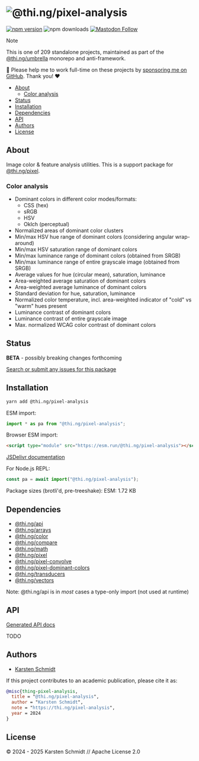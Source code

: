 <!-- This file is generated - DO NOT EDIT! -->
<!-- Please see: https://github.com/thi-ng/umbrella/blob/develop/CONTRIBUTING.md#changes-to-readme-files -->
# ![@thi.ng/pixel-analysis](https://raw.githubusercontent.com/thi-ng/umbrella/develop/assets/banners/thing-pixel-analysis.svg?d7cb7e3e)

[![npm version](https://img.shields.io/npm/v/@thi.ng/pixel-analysis.svg)](https://www.npmjs.com/package/@thi.ng/pixel-analysis)
![npm downloads](https://img.shields.io/npm/dm/@thi.ng/pixel-analysis.svg)
[![Mastodon Follow](https://img.shields.io/mastodon/follow/109331703950160316?domain=https%3A%2F%2Fmastodon.thi.ng&style=social)](https://mastodon.thi.ng/@toxi)

> [!NOTE]
> This is one of 209 standalone projects, maintained as part
> of the [@thi.ng/umbrella](https://github.com/thi-ng/umbrella/) monorepo
> and anti-framework.
>
> 🚀 Please help me to work full-time on these projects by [sponsoring me on
> GitHub](https://github.com/sponsors/postspectacular). Thank you! ❤️

- [About](#about)
  - [Color analysis](#color-analysis)
- [Status](#status)
- [Installation](#installation)
- [Dependencies](#dependencies)
- [API](#api)
- [Authors](#authors)
- [License](#license)

## About

Image color & feature analysis utilities. This is a support package for [@thi.ng/pixel](https://github.com/thi-ng/umbrella/tree/develop/packages/pixel).

### Color analysis

-   Dominant colors in different color modes/formats:
    -   CSS (hex)
    -   sRGB
    -   HSV
    -   Oklch (perceptual)
-   Normalized areas of dominant color clusters
-   Min/max HSV hue range of dominant colors (considering angular wrap-around)
-   Min/max HSV saturation range of dominant colors
-   Min/max luminance range of dominant colors (obtained from SRGB)
-   Min/max luminance range of entire grayscale image (obtained from SRGB)
-   Average values for hue (circular mean), saturation, luminance
-   Area-weighted average saturation of dominant colors
-   Area-weighted average luminance of dominant colors
-   Standard deviation for hue, saturation, luminance
-   Normalized color temperature, incl. area-weighted indicator of "cold" vs
    "warm" hues present
-   Luminance contrast of dominant colors
-   Luminance contrast of entire grayscale image
-   Max. normalized WCAG color contrast of dominant colors

## Status

**BETA** - possibly breaking changes forthcoming

[Search or submit any issues for this package](https://github.com/thi-ng/umbrella/issues?q=%5Bpixel-analysis%5D+in%3Atitle)

## Installation

```bash
yarn add @thi.ng/pixel-analysis
```

ESM import:

```ts
import * as pa from "@thi.ng/pixel-analysis";
```

Browser ESM import:

```html
<script type="module" src="https://esm.run/@thi.ng/pixel-analysis"></script>
```

[JSDelivr documentation](https://www.jsdelivr.com/)

For Node.js REPL:

```js
const pa = await import("@thi.ng/pixel-analysis");
```

Package sizes (brotli'd, pre-treeshake): ESM: 1.72 KB

## Dependencies

- [@thi.ng/api](https://github.com/thi-ng/umbrella/tree/develop/packages/api)
- [@thi.ng/arrays](https://github.com/thi-ng/umbrella/tree/develop/packages/arrays)
- [@thi.ng/color](https://github.com/thi-ng/umbrella/tree/develop/packages/color)
- [@thi.ng/compare](https://github.com/thi-ng/umbrella/tree/develop/packages/compare)
- [@thi.ng/math](https://github.com/thi-ng/umbrella/tree/develop/packages/math)
- [@thi.ng/pixel](https://github.com/thi-ng/umbrella/tree/develop/packages/pixel)
- [@thi.ng/pixel-convolve](https://github.com/thi-ng/umbrella/tree/develop/packages/pixel-convolve)
- [@thi.ng/pixel-dominant-colors](https://github.com/thi-ng/umbrella/tree/develop/packages/pixel-dominant-colors)
- [@thi.ng/transducers](https://github.com/thi-ng/umbrella/tree/develop/packages/transducers)
- [@thi.ng/vectors](https://github.com/thi-ng/umbrella/tree/develop/packages/vectors)

Note: @thi.ng/api is in _most_ cases a type-only import (not used at runtime)

## API

[Generated API docs](https://docs.thi.ng/umbrella/pixel-analysis/)

TODO

## Authors

- [Karsten Schmidt](https://thi.ng)

If this project contributes to an academic publication, please cite it as:

```bibtex
@misc{thing-pixel-analysis,
  title = "@thi.ng/pixel-analysis",
  author = "Karsten Schmidt",
  note = "https://thi.ng/pixel-analysis",
  year = 2024
}
```

## License

&copy; 2024 - 2025 Karsten Schmidt // Apache License 2.0
